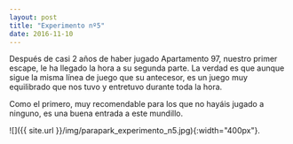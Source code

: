 ```yaml
---
layout: post
title: "Experimento nº5"
date: 2016-11-10
---
```


Después de casi 2 años de haber jugado Apartamento 97, nuestro primer escape, le ha llegado la hora a su segunda parte. La verdad es que aunque sigue la misma línea de juego que su antecesor, es un juego muy equilibrado que nos tuvo y entretuvo durante toda la hora.

Como el primero, muy recomendable para los que no hayáis jugado a ninguno, es una buena entrada a este mundillo.


![]({{ site.url }}/img/parapark_experimento_n5.jpg){:width="400px"}.